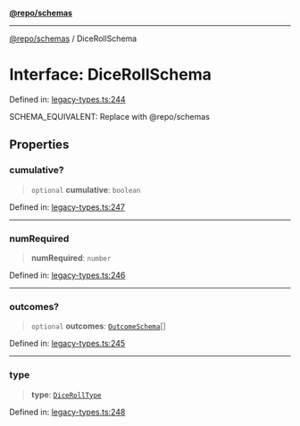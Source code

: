 [**@repo/schemas**](../README.md)

***

[@repo/schemas](../globals.md) / DiceRollSchema

# Interface: DiceRollSchema

Defined in: [legacy-types.ts:244](https://github.com/alexqguo/drinking-board-game-v3/blob/675bd7febb3071dfc3dca88ee4e9928e0ed24aab/packages/schemas/src/legacy-types.ts#L244)

SCHEMA_EQUIVALENT: Replace with @repo/schemas

## Properties

### cumulative?

> `optional` **cumulative**: `boolean`

Defined in: [legacy-types.ts:247](https://github.com/alexqguo/drinking-board-game-v3/blob/675bd7febb3071dfc3dca88ee4e9928e0ed24aab/packages/schemas/src/legacy-types.ts#L247)

***

### numRequired

> **numRequired**: `number`

Defined in: [legacy-types.ts:246](https://github.com/alexqguo/drinking-board-game-v3/blob/675bd7febb3071dfc3dca88ee4e9928e0ed24aab/packages/schemas/src/legacy-types.ts#L246)

***

### outcomes?

> `optional` **outcomes**: [`OutcomeSchema`](OutcomeSchema.md)[]

Defined in: [legacy-types.ts:245](https://github.com/alexqguo/drinking-board-game-v3/blob/675bd7febb3071dfc3dca88ee4e9928e0ed24aab/packages/schemas/src/legacy-types.ts#L245)

***

### type

> **type**: [`DiceRollType`](../enumerations/DiceRollType.md)

Defined in: [legacy-types.ts:248](https://github.com/alexqguo/drinking-board-game-v3/blob/675bd7febb3071dfc3dca88ee4e9928e0ed24aab/packages/schemas/src/legacy-types.ts#L248)
